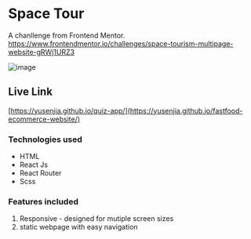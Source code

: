 # Space Tour

A chanllenge from Frontend Mentor.
https://www.frontendmentor.io/challenges/space-tourism-multipage-website-gRWj1URZ3

![image](https://user-images.githubusercontent.com/60796582/174887042-15cfbcda-2fed-4a04-aba8-fac9f45130e7.png)


## Live Link

[https://yusenjia.github.io/quiz-app/](https://yusenjia.github.io/fastfood-ecommerce-website/)



### Technologies used
- HTML
- React Js
- React Router
- Scss

### Features included

1. Responsive - designed for mutiple screen sizes
2. static webpage with easy navigation

